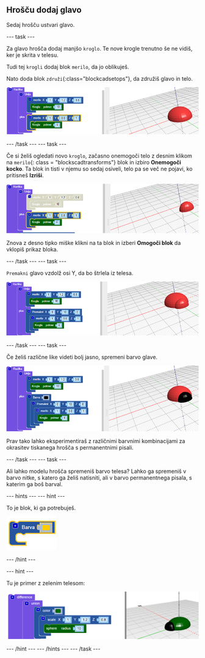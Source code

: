 ## Hrošču dodaj glavo

Sedaj hrošču ustvari glavo.

--- task ---

Za glavo hrošča dodaj manjšo `kroglo`. Te nove krogle trenutno še ne vidiš, ker je skrita v telesu.

Tudi tej `krogli` dodaj blok `merilo`, da jo oblikuješ.

Nato doda blok `združi`{:class="blockcadsetops"}, da združiš glavo in telo.

![posnetek zaslona](images/bug-head-hidden.png)

--- /task --- --- task ---

Če si želiš ogledati novo `kroglo`, začasno onemogoči telo z desnim klikom na `merilo`{: class = "blockscadtransforms"} blok in izbiro **Onemogoči kocko**. Ta blok in tisti v njemu so sedaj osiveli, telo pa se več ne pojavi, ko pritisneš **Izriši**.

![posnetek zaslona](images/bug-disable.png)

Znova z desno tipko miške klikni na ta blok in izberi **Omogoči blok** da vklopiš prikaz bloka.

--- /task --- --- task ---

`Premakni` glavo vzdolž osi Y, da bo štrlela iz telesa.

  ![posnetek zaslona](images/bug-head.png)

--- /task --- --- task ---

Če želiš različne like videti bolj jasno, spremeni barvo glave.

![posnetek zaslona](images/bug-head-black.png)

Prav tako lahko eksperimentiraš z različnimi barvnimi kombinacijami za okrasitev tiskanega hrošča s permanentnimi pisali.

--- /task --- --- task ---

Ali lahko modelu hrošča spremeniš barvo telesa? Lahko ga spremeniš v barvo nitke, s katero ga želiš natisniti, ali v barvo permanentnega pisala, s katerim ga boš barval.

--- hints --- --- hint ---

To je blok, ki ga potrebuješ.

![posnetek zaslona](images/bug-colour-block.png)

--- /hint ---

--- hint ---

Tu je primer z zelenim telesom:

![posnetek zaslona](images/bug-body-colour.png)

--- /hint --- --- /hints --- --- /task ---




  
